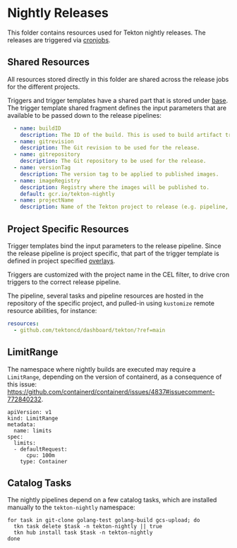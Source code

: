 # Nightly Releases

This folder contains resources used for Tekton nightly releases.
The releases are triggered via [cronjobs](../../cronjobs/dogfooding/releases).

## Shared Resources

All resources stored directly in this folder are shared across the release
jobs for the different projects.

Triggers and trigger templates have a shared part that is stored under [base](./base). The trigger template shared fragment defines the input parameters that
are available to be passed down to the release pipelines:

```yaml
  - name: buildID
    description: The ID of the build. This is used to build artifact tracking.
  - name: gitrevision
    description: The Git revision to be used for the release.
  - name: gitrepository
    description: The Git repository to be used for the release.
  - name: versionTag
    description: The version tag to be applied to published images.
  - name: imageRegistry
    description: Registry where the images will be published to.
    default: gcr.io/tekton-nightly
  - name: projectName
    description: Name of the Tekton project to release (e.g. pipeline, triggers, etc).
```

## Project Specific Resources

Trigger templates bind the input parameters to the release pipeline. Since the
release pipeline is project specific, that part of the trigger template is
defined in project specified [overlays](./overlays).

Triggers are customized with the project name in the CEL filter, to drive cron
triggers to the correct release pipeline.

The pipeline, several tasks and pipeline resources are hosted in the repository
of the specific project, and pulled-in using `kustomize` remote resource abilities, for instance:

```yaml
resources:
  - github.com/tektoncd/dashboard/tekton/?ref=main
```

## LimitRange

The namespace where nightly builds are executed may require a `LimitRange`,
depending on the version of containerd, as a consequence of this issue: https://github.com/containerd/containerd/issues/4837#issuecomment-772840232.

```
apiVersion: v1
kind: LimitRange
metadata:
  name: limits
spec:
  limits:
  - defaultRequest:
      cpu: 100m
    type: Container
```

## Catalog Tasks

The nightly pipelines depend on a few catalog tasks, which are installed manually to the `tekton-nightly` namespace:

```shell
for task in git-clone golang-test golang-build gcs-upload; do
  tkn task delete $task -n tekton-nightly || true
  tkn hub install task $task -n tekton-nightly
done
```
